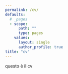 ```yaml
---
permalink: /cv/
defaults:
  # _pages
  - scope:
      path: ""
      type: pages
    values:
      layout: single
      author_profile: true
title: "cv"
---
```


questo è il cv
